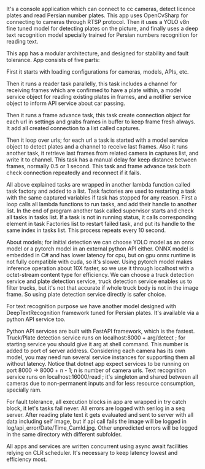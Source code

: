It's a console application which can connect to cc cameras,
detect licence plates and read Persian number plates.
This app uses OpenCvSharp for connecting to cameras through RTSP protocol.
Then it uses a YOLO v8n fine tuned model for detecting plates on the picture,
and finally uses a deep text recognition model specially trained for Persian numbers recognition for reading text.

This app has a modular architecture, and designed for stability and fault tolerance.
App consists of five parts:

First it starts with loading configurations for cameras, models, APIs, etc.

Then it runs a reader task parallelly, this task includes a channel for receiving frames which are confirmed to have a plate within,
a model service object for reading existing plates in frames, and a notifier service object to inform API service about car passing.

Then it runs a frame advance task, this task create connection object for each url in settings and grabs frames in buffer to keep frame fresh always.
It add all created connection to a list called captures.

Then it loop over urls; for each url a task is started with a model service object to detect plates and a channel to receive last frames.
Also it runs another task, it retrieve last frames from related camera in captures list, and write it to channel.
This task has a manual delay for keep distance between frames, normally 0.5 or 1 second.
This task and frame advance task both check connection repeatedly and reconnect if it fails.

All above explained tasks are wrapped in another lambda function called task factory and added to a list.
Task factories are used to restarting a task with the same captured variables if task has stopped for any reason.
First a loop calls all lambda functions to run tasks, and add their handle to another list.
In the end of program another task called supervisor starts and check all tasks in tasks list.
If a task is not in running status, it calls corresponding element in task Factories list to restart failed task, and put its handle to the same index in tasks list.
This process repeats every 10 second.

About models; for initial detection we can choose YOLO model as an onnx model or a pytorch model in an external python API either.
ONNX model is embedded in C# and has lower latency for cpu, but on gpu onnx runtime is not fully compatible with cuda, so it's slower.
Using pytorch model makes inference operation about 10X faster, so we use it through localhost with a octet-stream content type for efficiency.
We can choose a truck detection service and plate detection service, truck detection service enables us to filter trucks,
but it's not that accurate if whole truck body is not in the image frame. So using plate detection service directly is safer choice.

For text recognition purpose we have another model designed with DeepTextRecognition framework tuned for Persian plates.
It's available via a python API service too.

Python API services are built with FastAPI framework, which is the fastest. Truck/Plate detection service runs on localhost:8000 + arg/detect ;
for starting service you should give it arg at shell command. This number is added to port of server address.
Considering each camera has its own model, you may need run several service instances for supporting them all without latency.
Notice that dotnet app expect services to be running on port 8000 -> 8000 + n - 1; n is number of camera urls.
Text recognition service runs on localhost:16000/read ; it's singleton and shared between all cameras due to non-permanent inputs and for less resource consumption, specially ram. 

For fault tolerance, all execution blocks in app are wrapped in try catch block, it let's tasks fail never.
All errors are logged with serilog in a seq server.
After reading plate text it gets evaluated and sent to server with all data including self image, but if api call fails the image will be logged in log/api_error/Date/Time_CamId.jpg. 
Other unpredicted errors will be logged in the same directory with different subfolder.

All apps and services are written concurrent using async await facilities relying on CLR scheduler.
It's necessary to keep latency lowest and efficiency most.
